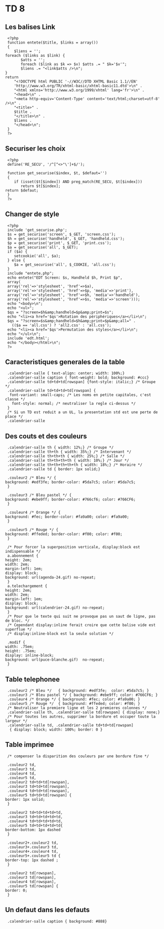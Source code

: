 TD 8
====

Les balises Link
----------------

     <?php
     function entete($title, $links = array())
     {
        $liens = '';
  	foreach ($links as $link) {
    	   $atts = '';
    	   foreach ($link as $k => $v) $atts .= " $k='$v'";
    	   $liens .= "<link$atts />\n";
  	}
  	return
    	"<!DOCTYPE html PUBLIC '-//W3C//DTD XHTML Basic 1.1//EN'
        'http://www.w3.org/TR/xhtml-basic/xhtml-basic11.dtd'>\n" .
    	"<html xmlns='http://www.w3.org/1999/xhtml' lang='fr'>\n" .
    	"<head>\n" .
    	"<meta http-equiv='Content-Type' content='text/html;charset=utf-8' />\n" .
    	"<title>" . 
    	$title .
    	"</title>\n" .
    	$liens .
    	"</head>\n";
     }
     ?>

Securiser les choix
-------------------

     <?php
     define('RE_SECU', '/^[^<>"\']+$/');

     function get_securise($index, $t, $defaut='')
     {
        if (isset($t[$index]) AND preg_match(RE_SECU, $t[$index]))
    	   return $t[$index];
  	return $defaut;
     }
     ?>

Changer de style
----------------

     <?php
     include 'get_securise.php';
     $s = get_securise('screen', $_GET, 'screen.css');
     $h = get_securise('handheld', $_GET, 'handheld.css');
     $p = get_securise('print', $_GET, 'print.css');
     $a = get_securise('all', $_GET);
     if ($a) {
        setcookie('all', $a);
     } else {
        $a = get_securise('all', $_COOKIE, 'all.css');
     }
     include "entete.php";
     echo entete("EDT Screen: $s, Handheld $h, Print $p",
     array(
     array('rel'=>'stylesheet', 'href'=>$a),
     array('rel'=>'stylesheet', 'href'=>$p, 'media'=>'print'),
     array('rel'=>'stylesheet', 'href'=>$h, 'media'=>'handheld'),
     array('rel'=>'stylesheet', 'href'=>$s, 'media'=>'screen')));
     echo "<body>\n";
     echo "<ul>";
     $qs = "?screen=$h&amp;handheld=$p&amp;print=$s";
     echo "<li><a href='$qs'>Rotation des périphériques</a></li>\n";
     $qs = "?screen=$s&amp;handheld=$h&amp;print=$p&amp;all=" .
       (($a == 'all.css') ? 'all2.css' : 'all.css');
     echo "<li><a href='$qs'>Permutation des styles</a></li>\n";
     echo "</ul>\n";
     include 'edt.html';
     echo "</body></html>\n";
     ?>

Caracteristiques generales de la table
--------------------------------------

     .calendrier-salle { text-align: center; width: 100%;}
     .calendrier-salle caption { font-weight: bold; background: #ccc}
     .calendrier-salle td+td+td[rowspan] {font-style: italic;} /* Groupe */
     .calendrier-salle td+td+td+td[rowspan] {
      font-variant: small-caps; /* Les noms en petite capitales, c'est classe */
       font-style: normal; /* neutraliser la regle ci-dessus */
     }
     /* Si un TD est reduit a un UL, la presentation std est une perte de place */
     .calendrier-salle 

Des couts et des couleurs
-------------------------

     .calendrier-salle th { width: 12%;} /* Groupe */
     .calendrier-salle th+th { width: 35%;} /* Intervenant */
     .calendrier-salle th+th+th { width: 25%;} /* Salle */
     .calendrier-salle th+th+th+th { width: 10%;} /* Jour */
     .calendrier-salle th+th+th+th+th { width: 18%;} /* Horaire */
     .calendrier-salle td { border: 1px solid;}

     .couleur2 /* Bleu */ {
	background: #edf3fe; border-color: #5da7c5; color: #5da7c5;
     } 

     .couleur3 /* Bleu pastel */ { 
	background: #ebe9ff; border-color: #766cf6; color: #766CF6;
     } 

     .couleur4 /* Orange */ {
	background: #fec; border-color: #fa9a00; color: #fa9a00;
     } 

     .couleur5 /* Rouge */ {
	background: #ffeded; border-color: #f00; color: #f00;
     } 

     /* Pour forcer la superposition verticale, display:block est indispensable */
     a.abonnement {
	height: 2em;
	width: 2em;
	margin-left: 1em;
	display: block;
	background: url(agenda-24.gif) no-repeat;
     }
     a.telechargement {
	height: 2em;
	width: 2em;
	margin-left: 1em;
	display: block;
	background: url(calendrier-24.gif) no-repeat;
     }
     /* Pour que le texte qui suit ne provoque pas un saut de ligne, pas de bloc. */
     /* Cependant display:inline ferait croire que cette balise vide est superflue */
     /* display:inline-block est la seule solution */

     .modif {
	width: .75em;
	height: .75em;
	display: inline-block;
	background: url(puce-blanche.gif)  no-repeat;
     }

Table telephonee
----------------

     .couleur2 /* Bleu */   { background: #edf3fe;  color: #5da7c5; } 
     .couleur3 /* Bleu pastel */ { background: #ebe9ff; color: #766CF6; } 
     .couleur4 /* Orange */ { background: #fec; color: #fa9a00; } 
     .couleur5 /* Rouge */  { background: #ffeded; color: #f00; }
     /* Neutraliser la premiere ligne et les 2 premieres colonnes */
     .calendrier-salle th, .calendrier-salle td[rowspan] { display: none;}
     /* Pour toutes les autres, supprimer la bordure et occuper toute la largeur */
     .calendrier-salle td, .calendrier-salle td+td+td[rowspan]
      { display: block; width: 100%; border: 0 }


Table imprimee
--------------

     /* compenser la disparition des couleurs par une bordure fine */

     .couleur2 td,
     .couleur3 td,
     .couleur4 td,
     .couleur5 td,
     .couleur2 td+td+td[rowspan], 
     .couleur3 td+td+td[rowspan],
     .couleur4 td+td+td[rowspan],
     .couleur5 td+td+td[rowspan] { 
	border: 1px solid;
     } 

     .couleur2 td+td+td+td+td,
     .couleur3 td+td+td+td+td,
     .couleur4 td+td+td+td+td, 
     .couleur5 td+td+td+td+td{ 
	border-bottom: 1px dashed
     }

     .couleur2+.couleur2 td,
     .couleur3+.couleur3 td,
     .couleur4+.couleur4 td,
     .couleur5+.couleur5 td {
	border-top: 1px dashed ;
     }

     .couleur2 td[rowspan], 
     .couleur3 td[rowspan], 
     .couleur4 td[rowspan],
     .couleur5 td[rowspan] { 
	border: 0; 
     }

Un defaut dans les defauts
--------------------------

     .calendrier-salle caption { background: #888}
